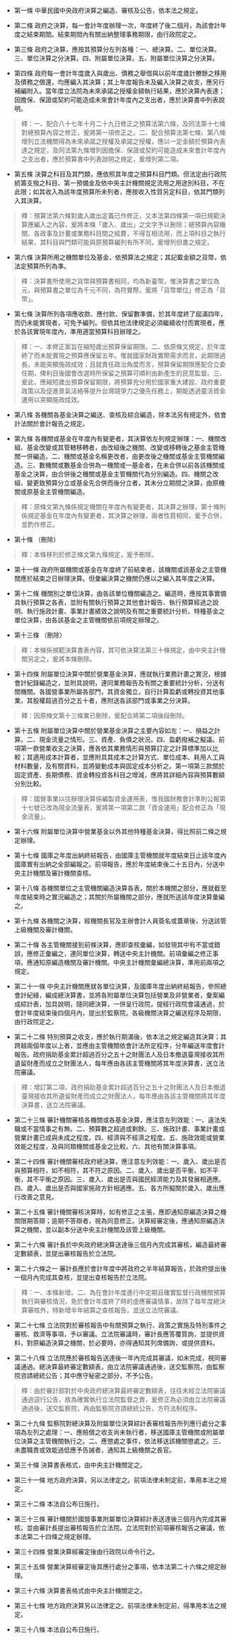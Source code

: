 * 第一條 中華民國中央政府決算之編造、審核及公告，依本法之規定。

* 第二條 政府之決算，每一會計年度辦理一次，年度終了後二個月，為該會計年度之結束期間。結束期間內有關出納整理事務期限，由行政院定之。

* 第三條 政府之決算，應按其預算分左列各種：一、總決算。二、單位決算。三、單位決算之分決算。四、附屬單位決算。五、附屬單位決算之分決算。

* 第四條 政府每一會計年度歲入與歲出、債務之舉借與以前年度歲計賸餘之移用及債務之償還，均應編入其決算；其上年度報告未及編入決算之收支，應另行補編附入。當年度立法院為未來承諾之授權金額執行結果，應於決算內表達；因擔保、保證或契約可能造成未來會計年度內之支出者，應於決算書中列表說明。

> 釋：一、配合八十七年十月二十九日修正之預算法第六條，及同法第十七條對總預算內容之修正，爰將第一項修正之。二、配合預算法第七條、第八條增列立法機關得為未來承諾之授權及承諾之授權，應以一定金額於預算內表達之規定，及同法第九條增列因擔保、保證或契約可能造成未來會計年度內之支出者，應於預算書中列表說明之規定，爰增列第二項。

* 第五條 決算之科目及其門類，應依照其年度之預算科目門類。但法定由行政院統籌支撥之科目、第一預備金及依中央主計機關規定流用之用途別科目，不在此限；如其收入為該年度預算所未列者，應按收入性質另定科目，依其門類列入其決算。

> 釋：預算法第六條對歲入歲出定義已作修正，又本法第四條第一項已規範決算應編入之內容，爰將本條「歲入、歲出」之文字予以刪除；總預算內容機關、各政事及計畫或業務科目間之經費，不得互相流用，而上項科目之執行結果，其科目與門類可能與原預算編列有所不同，爰增列但書之規定。

* 第六條 決算所用之機關單位及基金，依預算法之規定；其記載金額之貨幣，依法定預算所列為準。

> 釋：決算書所使用之貨幣與預算書相同，均為新臺幣，惟決算書之單位為元，與預算書之單位為千元不同，為符實際，爰將「貨幣單位」修正為「貨幣」。

* 第七條 決算所列各項應收款、應付款、保留數準備，於其年度終了屆滿四年，而仍未能實現者，可免予編列。但依其他法律規定必須繼續收付而實現者，應於各該實現年度內，準用適當預算科目辦理之。

> 釋：一、本修正案旨在縮短歲出預算保留期限。二、依原條文規定，於年度終了而未能實現之預算應保留五年。惟就國家財政實際需求而言，此期限過長，未能突顯施政成效；且就責任政治角度而言，預算保留期限應配合立委任期，俾利日後國會改選時所保留之預算可順利由新產生的民意監督。三、爰此，應縮短歲出預算保留期限，將預算充分用於國家重大建設、政府重要政策以及促進景氣活絡等提升台灣競爭力之優先任務上，期能透過靈活資金運用以突顯施政成效。

* 第八條 各機關各基金決算之編送、查核及綜合編造，除本法另有規定外，依會計法關於會計報告之規定。

* 第九條 各機關或基金在年度內有變更者，其決算依左列規定辦理：一、機關改組、基金改變或其管轄移轉者，由改組後之機關、改變或移轉後之基金主管機關一併編造。二、機關或基金名稱更改者，由更改後之機關或基金主管機關編造。三、數機關或數基金合併為一機關或一基金者，在未合併以前各該機關或基金之決算，由合併後之機關或基金主管機關代為分別編造。四、機關之改組、變更致預算分立或基金先合併而後分立者，其未分立期間之決算，由原機關或原基金主管機關編造。

> 釋：原條文第九條係規定機關在年度內有變更者，其決算之辦理，第十條則係規定基金在年度內有變更者，其決算之辦理，兩者性質相同，爰予合併，並酌作修正。

* 第十條 （刪除）

> 釋：本條移列於修正條文第九條規定，爰予刪除。

* 第十一條 政府所屬機關或基金在年度終了前結束者，該機關或該基金之主管機關應於結束之日辦理決算。但彙編決算之機關仍應以之編入其年度之決算。

* 第十二條 機關別之單位決算，由各該單位機關編造之。編造時，應按其事實備具執行預算之各表，並附有關執行預算之其他會計報告、執行預算經過之說明、執行施政計畫、事業計畫績效之說明及有關之重要統計分析。特種基金之單位決算，由各該基金之主管機關依前項規定辦理之。

* 第十三條 （刪除）

> 釋：本條係規範決算書表內容，其可依決算法第三十條規定，由中央主計機關另定之，爰將本條刪除。

* 第十四條 附屬單位決算中關於營業基金決算，應就執行業務計畫之實況，根據會計紀錄編造之，並附具說明，連同業務報告及有關之重要統計分析，分送有關機關。各國營事業所屬各部門，其資金獨立，自行計算盈虧或轉投資其他事業，其股權超過百分之五十者，應附送各該部門或事業之分決算。

> 釋：因原條文第十三條業已刪除，爰配合將第二項後段刪除。

* 第十五條 附屬單位決算中關於營業基金決算之主要內容如左：一、損益之計算。二、現金流量之情形。三、資產、負債之狀況。四、盈虧撥補之擬議。前項第一款營業收支之決算，應各依其業務情形與預算訂定之計算標準加以比較；其適用成本計算者，並應附具其成本之計算方式、單位成本、耗用人工與材料數量，及有關資料，並將變動成本與固定成本分析之。第一項第三款關於固定資產、長期債務、資金轉投資各科目之增減，應將其詳細內容與預算數額分別比較。

> 釋：國營事業以往辦理決算係編製資金運用表，惟我國財務會計準則公報第十七號已改為現金流量表，爰將第一項第二款「資金運用」配合修正為「現金流量」。

* 第十六條 附屬單位決算中營業基金以外其他特種基金決算，得比照前二條之規定辦理。

* 第十七條 國庫之年度出納終結報告，由國庫主管機關就年度結束日止該年度內國庫實有出納之全部編報之。前項報告，應於年度結束後二十五日內，分送中央主計機關及審計機關查核。

* 第十八條 各機關單位之主管機關編造決算各表，關於本機關之部分，應就截至年度結束時之實況編造之；其關於所屬機關之部分，應就所送該年度決算彙編之。

* 第十九條 各機關之決算，經機關長官及主辦會計人員簽名或蓋章後，分送該管上級機關及審計機關。

* 第二十條 各主管機關接到前條決算，應即查核彙編，如發現其中有不當或錯誤，應修正彙編之，連同單位決算，轉送中央主計機關。前項彙編之修正事項，應通知原編造機關及審計機關。中央主計機關彙編總決算，準用前兩項之規定。

* 第二十一條 中央主計機關應就各單位決算，及國庫年度出納終結報告，參照總會計紀綠，編成總決算書，並將各附屬單位決算包括營業及非營業者，彙案編成綜計表，加具說明，隨同總決算，一併呈行政院，提經行政院會議通過，於會計年度結束後四個月內，提出於監察院。各級機關決算之編送程序及期限，由行政院定之。

* 第二十二條 特別預算之收支，應於執行期滿後，依本法之規定編造其決算；其跨越兩個年度以上者，並應由主管機關依會計法所定程序，分年編送年度會計報告。政府捐助基金累計超過百分之五十之財團法人及日本撤退臺灣接收其所遺留財產而成立之財團法人，每年應由各該主管機關將其年度決算書，送立法院審議。

> 釋：增訂第二項，政府捐助基金累計超過百分之五十之財團法人及日本撤退臺灣接收其所遺留財產而成立之財團法人，每年應由各該主管機關將其年度決算書，送立法院審議。

* 第二十三條 審計機關審核各機關或各基金決算，應注意左列效能：一、違法失職或不當情事之有無。二、預算數之超過或剩餘。三、施政計畫、事業計畫或營業計畫已成與未成之程度。四、經濟與不經濟之程度。五、施政效能或營業效能之程度，及與同類機關或基金之比較。六、其他有關決算事項。

* 第二十四條 審計機關審核政府總決算，應注意左列效能：一、歲入、歲出是否與預算相符，如不相符，其不符之原因。二、歲入、歲出是否平衡，如不平衡，其不平衡之原因。三、歲入、歲出是否與國民經濟能力及其發展相適應。四、歲入、歲出是否與國家施政方針相適應。五、各方所擬關於歲入、歲出應行改善之意見。

* 第二十五條 審計機關審核決算時，如有修正之主張，應即通知原編造決算之機關限期答辯；逾期不答辯者，視為同意修正。決算經審定後，應通知原編造決算之機關，並以副本分送中央主計機關及該管上級機關。

* 第二十六條 審計長於中央政府總決算送達後三個月內完成其審核，編造最終審定數額表，並提出審核報告於立法院。

* 第二十六條之一 審計長應於會計年度中將政府之半年結算報告，於政府提出後一個月內完成其查核，並提出查核報告於立法院。

> 釋：一、本條新增。二、為在會計年度進行中定期且確實監督行政機關預算執行與審核情況，免於會計年度終了時的虛應審議情事，故除了每年度總決算審核外，特新增半年結算之查核報告，並送立法院審議。

* 第二十七條 立法院對於審核報告中有關預算之執行、政策之實施及特別事件之審核、救濟等事項，予以審議。立法院審議時，審計長應答覆質詢，並提供資料，對原編造決算之機關，於必要時，亦得通知其列席備詢，或提供資料。

* 第二十八條 立法院應於審核報告送達後一年內完成其審議，如未完成，視同審議通過。總決算最終審定數額表，由立法院審議通過後，送交監察院，由監察院咨請總統公告；其中應守秘密之部分，不予公告。

> 釋：由於審計部對於中央政府總決算最終審定數額表，往往未經立法院審議通過逕行公告，故為確實執行立法院監督之責，爰修正為必須由立法院審議通過後，送交監察院，再由監察院咨請總統公告，方符法制程序。

* 第二十九條 監察院對總決算及附屬單位決算綜計表審核報告所列應行處分之事項為左列之處理：一、應賠償之收支尚未執行者，移送國庫主管機關或附屬單位決算之主管機關執行之。二、應懲處之事件，依法移送該機關懲處之。三、未盡職責或效能過低應予告誡者，通知其上級機關之長官。

* 第三十條 決算書表格式，由中央主計機關定之。

* 第三十一條 地方政府決算，另以法律定之。前項法律未制定前，準用本法之規定。

* 第三十二條 本法自公布日施行。

* 第三十三條 審計機關於國營事業附屬單位決算綜計表送達後三個月內完成其審核，並由審計長提出審核報告於立法院。立法院對於前項審核報告之審議，依本法第二十四條之規定辦理。

* 第三十四條 營業決算經審定後由行政院以命令行之。

* 第三十五條 營業決算經審定後其應行處分之事項，依本法第二十六條之規定辦理。

* 第三十六條 決算書表格式由中央主計機關定之。

* 第三十七條 地方政府決算另以法律定之。前項法律未制定前，得準用本法之規定。

* 第三十八條 本法自公布日施行。

